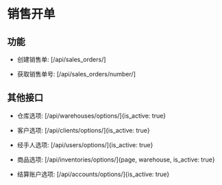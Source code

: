# 销售开单


## 功能

- 创建销售单:
[/api/sales_orders/]

- 获取销售单号:
[/api/sales_orders/number/]


## 其他接口

- 仓库选项:
[/api/warehouses/options/]{is_active: true}

- 客户选项:
[/api/clients/options/]{is_active: true}

- 经手人选项:
[/api/users/options/]{is_active: true}

- 商品选项:
[/api/inventories/options/]{page, warehouse, is_active: true}

- 结算账户选项:
[/api/accounts/options/]{is_active: true}
